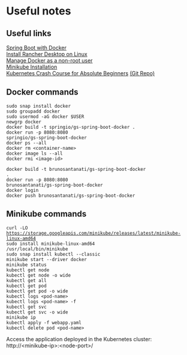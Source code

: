 # Useful notes  

## Useful links  

[Spring Boot with Docker](https://spring.io/guides/gs/spring-boot-docker/)  
[Install Rancher Desktop on Linux](https://docs.rancherdesktop.io/getting-started/installation/#linux)  
[Manage Docker as a non-root user](https://docs.docker.com/engine/install/linux-postinstall/#manage-docker-as-a-non-root-user)  
[Minikube Installation](https://minikube.sigs.k8s.io/docs/start/)  
[Kubernetes Crash Course for Absolute Beginners](https://www.youtube.com/watch?v=s_o8dwzRlu4&t=2450s) [(Git Repo)](https://gitlab.com/nanuchi/k8s-in-1-hour)  

## Docker commands  

<code>sudo snap install docker</code>  
<code>sudo groupadd docker</code>  
<code>sudo usermod -aG docker $USER</code>  
<code>newgrp docker</code>  
<code>docker build -t springio/gs-spring-boot-docker .</code>  
<code>docker run -p 8080:8080 springio/gs-spring-boot-docker</code>  
<code>docker ps --all</code>  
<code>docker rm \<container-name\></code>  
<code>docker image ls --all</code>  
<code>docker rmi \<image-id\></code>  

<code>docker build -t brunosantanati/gs-spring-boot-docker .</code>  
<code>docker run -p 8080:8080 brunosantanati/gs-spring-boot-docker</code>  
<code>docker login</code>  
<code>docker push brunosantanati/gs-spring-boot-docker</code>  

## Minikube commands  

<code>curl -LO https://storage.googleapis.com/minikube/releases/latest/minikube-linux-amd64</code>  
<code>sudo install minikube-linux-amd64 /usr/local/bin/minikube</code>  
<code>sudo snap install kubectl --classic</code>  
<code>minikube start --driver docker</code>  
<code>minikube status</code>  
<code>kubectl get node</code>  
<code>kubectl get node -o wide</code>  
<code>kubectl get all</code>  
<code>kubectl get pod</code>  
<code>kubectl get pod -o wide</code>  
<code>kubectl logs \<pod-name\></code>  
<code>kubectl logs \<pod-name\> -f</code>  
<code>kubectl get svc</code>  
<code>kubectl get svc -o wide</code>  
<code>minikube ip</code>  
<code>kubectl apply -f webapp.yaml</code>  
<code>kubectl delete pod \<pod-name\></code>  

Access the application deployed in the Kubernetes cluster:  
http://\<minikube-ip\>:\<node-port\>/  